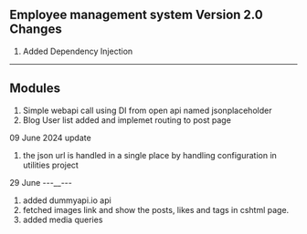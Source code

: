 Employee management system
Version 2.0
Changes
--------
1. Added Dependency Injection
-----------------------------
Modules
----------
1. Simple webapi call using DI from open api named jsonplaceholder
2. Blog User list added and implemet routing to post page

09 June 2024 update
1. the json url is handled in a single place by handling configuration in utilities project

29 June 
---__---
1. added dummyapi.io api 
2. fetched images link and show the posts, likes and tags in cshtml page.
3. added media queries